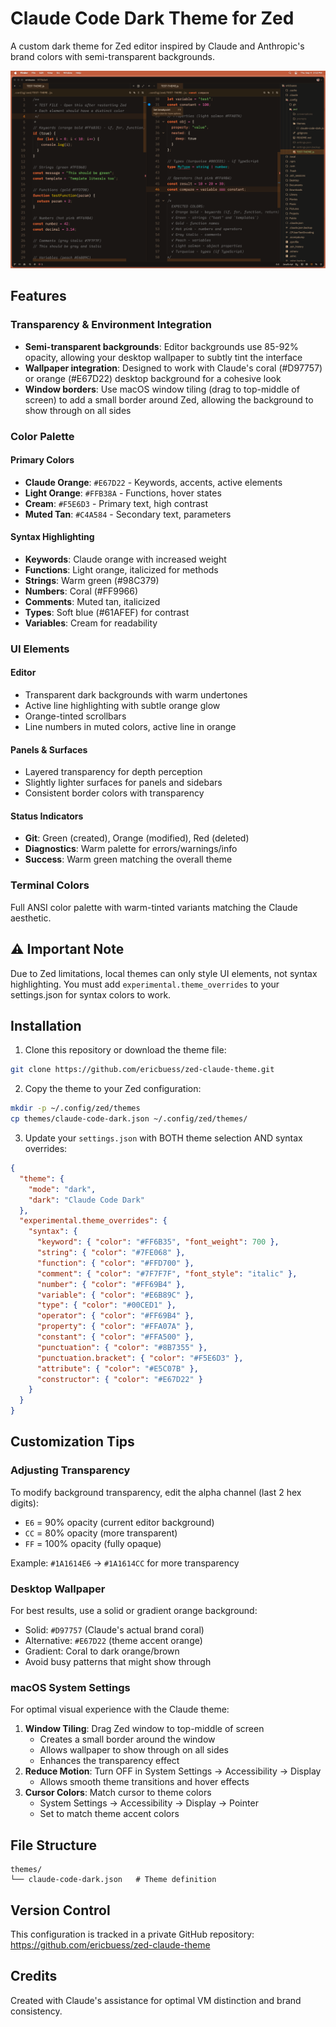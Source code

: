 # Claude Code Dark Theme for Zed

A custom dark theme for Zed editor inspired by Claude and Anthropic's brand colors with semi-transparent backgrounds.

![Claude Code Dark Theme Preview](screenshot.png)

## Features

### Transparency & Environment Integration
- **Semi-transparent backgrounds**: Editor backgrounds use 85-92% opacity, allowing your desktop wallpaper to subtly tint the interface
- **Wallpaper integration**: Designed to work with Claude's coral (#D97757) or orange (#E67D22) desktop background for a cohesive look
- **Window borders**: Use macOS window tiling (drag to top-middle of screen) to add a small border around Zed, allowing the background to show through on all sides

### Color Palette

#### Primary Colors
- **Claude Orange**: `#E67D22` - Keywords, accents, active elements
- **Light Orange**: `#FFB38A` - Functions, hover states
- **Cream**: `#F5E6D3` - Primary text, high contrast
- **Muted Tan**: `#C4A584` - Secondary text, parameters

#### Syntax Highlighting
- **Keywords**: Claude orange with increased weight
- **Functions**: Light orange, italicized for methods
- **Strings**: Warm green (#98C379)
- **Numbers**: Coral (#FF9966)
- **Comments**: Muted tan, italicized
- **Types**: Soft blue (#61AFEF) for contrast
- **Variables**: Cream for readability

### UI Elements

#### Editor
- Transparent dark backgrounds with warm undertones
- Active line highlighting with subtle orange glow
- Orange-tinted scrollbars
- Line numbers in muted colors, active line in orange

#### Panels & Surfaces
- Layered transparency for depth perception
- Slightly lighter surfaces for panels and sidebars
- Consistent border colors with transparency

#### Status Indicators
- **Git**: Green (created), Orange (modified), Red (deleted)
- **Diagnostics**: Warm palette for errors/warnings/info
- **Success**: Warm green matching the overall theme

### Terminal Colors
Full ANSI color palette with warm-tinted variants matching the Claude aesthetic.

## ⚠️ Important Note

Due to Zed limitations, local themes can only style UI elements, not syntax highlighting. You must add `experimental.theme_overrides` to your settings.json for syntax colors to work.

## Installation

1. Clone this repository or download the theme file:
```bash
git clone https://github.com/ericbuess/zed-claude-theme.git
```

2. Copy the theme to your Zed configuration:
```bash
mkdir -p ~/.config/zed/themes
cp themes/claude-code-dark.json ~/.config/zed/themes/
```

3. Update your `settings.json` with BOTH theme selection AND syntax overrides:
```json
{
  "theme": {
    "mode": "dark",
    "dark": "Claude Code Dark"
  },
  "experimental.theme_overrides": {
    "syntax": {
      "keyword": { "color": "#FF6B35", "font_weight": 700 },
      "string": { "color": "#7FE068" },
      "function": { "color": "#FFD700" },
      "comment": { "color": "#7F7F7F", "font_style": "italic" },
      "number": { "color": "#FF69B4" },
      "variable": { "color": "#E6B89C" },
      "type": { "color": "#00CED1" },
      "operator": { "color": "#FF69B4" },
      "property": { "color": "#FFA07A" },
      "constant": { "color": "#FFA500" },
      "punctuation": { "color": "#8B7355" },
      "punctuation.bracket": { "color": "#F5E6D3" },
      "attribute": { "color": "#E5C07B" },
      "constructor": { "color": "#E67D22" }
    }
  }
}
```

## Customization Tips

### Adjusting Transparency
To modify background transparency, edit the alpha channel (last 2 hex digits):
- `E6` = 90% opacity (current editor background)
- `CC` = 80% opacity (more transparent)
- `FF` = 100% opacity (fully opaque)

Example: `#1A1614E6` → `#1A1614CC` for more transparency

### Desktop Wallpaper
For best results, use a solid or gradient orange background:
- Solid: `#D97757` (Claude's actual brand coral)
- Alternative: `#E67D22` (theme accent orange)
- Gradient: Coral to dark orange/brown
- Avoid busy patterns that might show through

### macOS System Settings
For optimal visual experience with the Claude theme:
1. **Window Tiling**: Drag Zed window to top-middle of screen
   - Creates a small border around the window
   - Allows wallpaper to show through on all sides
   - Enhances the transparency effect
2. **Reduce Motion**: Turn OFF in System Settings → Accessibility → Display
   - Allows smooth theme transitions and hover effects
3. **Cursor Colors**: Match cursor to theme colors
   - System Settings → Accessibility → Display → Pointer
   - Set to match theme accent colors

## File Structure
```
themes/
└── claude-code-dark.json   # Theme definition
```

## Version Control
This configuration is tracked in a private GitHub repository:
https://github.com/ericbuess/zed-claude-theme

## Credits
Created with Claude's assistance for optimal VM distinction and brand consistency.